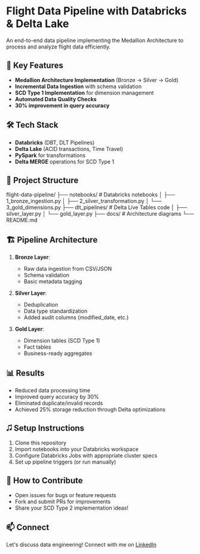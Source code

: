 # Flight Data Pipeline with Databricks & Delta Lake

An end-to-end data pipeline implementing the Medallion Architecture to process and analyze flight data efficiently.

## 🚀 Key Features
- **Medallion Architecture Implementation** (Bronze → Silver → Gold)
- **Incremental Data Ingestion** with schema validation
- **SCD Type 1 Implementation** for dimension management
- **Automated Data Quality Checks**
- **30% improvement in query accuracy**

## 🛠️ Tech Stack
- **Databricks** (DBT, DLT Pipelines)
- **Delta Lake** (ACID transactions, Time Travel)
- **PySpark** for transformations
- **Delta MERGE** operations for SCD Type 1

## 📂 Project Structure
flight-data-pipeline/
├── notebooks/ # Databricks notebooks
│ ├── 1_bronze_ingestion.py
│ ├── 2_silver_transformation.py
│ └── 3_gold_dimensions.py
├── dlt_pipelines/ # Delta Live Tables code
│ ├── silver_layer.py
│ └── gold_layer.py
├── docs/ # Architecture diagrams
└── README.md

## 🏗️ Pipeline Architecture
1. **Bronze Layer**:
   - Raw data ingestion from CSV/JSON
   - Schema validation
   - Basic metadata tagging

2. **Silver Layer**:
   - Deduplication
   - Data type standardization
   - Added audit columns (modified_date, etc.)

3. **Gold Layer**:
   - Dimension tables (SCD Type 1)
   - Fact tables
   - Business-ready aggregates

## 📊 Results
- Reduced data processing time 
- Improved query accuracy by 30%
- Eliminated duplicate/invalid records
- Achieved 25% storage reduction through Delta optimizations

## 🎜 Setup Instructions
1. Clone this repository
2. Import notebooks into your Databricks workspace
3. Configure Databricks Jobs with appropriate cluster specs
4. Set up pipeline triggers (or run manually)

## 🤝 How to Contribute
- Open issues for bugs or feature requests
- Fork and submit PRs for improvements
- Share your SCD Type 2 implementation ideas!

## 📫 Connect
Let's discuss data engineering! Connect with me on [LinkedIn](www.linkedin.com/in/niranjann8)
